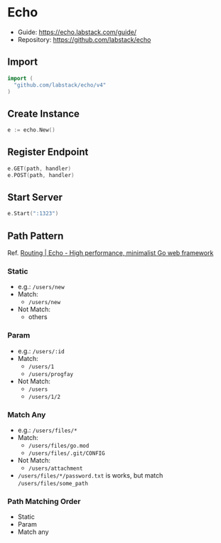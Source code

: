 # Echo

- Guide: https://echo.labstack.com/guide/
- Repository: https://github.com/labstack/echo

## Import

```go
import (
  "github.com/labstack/echo/v4"
)
```

## Create Instance

```go
e := echo.New()
```

## Register Endpoint

```go
e.GET(path, handler)
e.POST(path, handler)
```

## Start Server

```go
e.Start(":1323")
```

## Path Pattern

Ref. [Routing | Echo - High performance, minimalist Go web framework](https://echo.labstack.com/guide/routing/)

### Static

- e.g.: `/users/new`
- Match:
  - `/users/new`
- Not Match:
  - others

### Param

- e.g.: `/users/:id`
- Match:
  - `/users/1`
  - `/users/progfay`
- Not Match:
  - `/users`
  - `/users/1/2`

### Match Any

- e.g.: `/users/files/*`
- Match:
  - `/users/files/go.mod`
  - `/users/files/.git/CONFIG`
- Not Match:
  - `/users/attachment`
- `/users/files/*/password.txt` is works, but match `/users/files/some_path`

### Path Matching Order

- Static
- Param
- Match any
